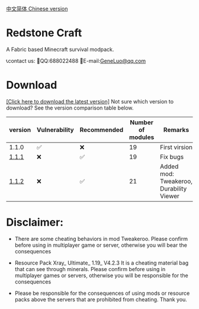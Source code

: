 [中文简体 Chinese version](https://github.com/RedstoneCraftTeam/Redstone_Craft/blob/main/Chinese.md)
# Redstone Craft
A Fabric based Minecraft survival modpack.

📞contact us:
🐧QQ:688022488
📧E-mail:GeneLuo@qq.com
# Download
[[Click here to download the latest version]](https://share.weiyun.com/hjzBQhaQ)
Not sure which version to download? See the version comparison table below.

| version | Vulnerability | Recommended | Number of modules | Remarks |
| --- | --- | --- | --- | --- |
| 1.1.0 | ✅ | ❌ | 19 | First virsion |
| [1.1.1](https://share.weiyun.com/hjzBQhaQ) | ❌ | ✅ | 19 | Fix bugs |
| [1.1.2](https://github.com/RedstoneCraftTeam/Redstone_Craft/releases/tag/v1.1.2) | ❌ | ✅ | 21 | Added mod: Tweakeroo, Durability Viewer |
# Disclaimer:
- There are some cheating behaviors in mod Tweakeroo. Please confirm before using in multiplayer game or server, otherwise you will bear the consequences

- Resource Pack Xray_ Ultimate_ 1.19_ V4.2.3 It is a cheating material bag that can see through minerals. Please confirm before using in multiplayer games or servers, otherwise you will be responsible for the consequences

- Please be responsible for the consequences of using mods or resource packs above the servers that are prohibited from cheating. Thank you.
